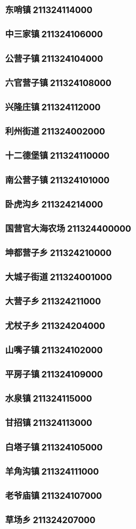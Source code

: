 # 东哨镇 211324114000
# 中三家镇 211324106000
# 公营子镇 211324104000
# 六官营子镇 211324108000
# 兴隆庄镇 211324112000
# 利州街道 211324002000
# 十二德堡镇 211324110000
# 南公营子镇 211324101000
# 卧虎沟乡 211324214000
# 国营官大海农场 211324400000
# 坤都营子乡 211324210000
# 大城子街道 211324001000
# 大营子乡 211324211000
# 尤杖子乡 211324204000
# 山嘴子镇 211324102000
# 平房子镇 211324109000
# 水泉镇 211324115000
# 甘招镇 211324113000
# 白塔子镇 211324105000
# 羊角沟镇 211324111000
# 老爷庙镇 211324107000
# 草场乡 211324207000

